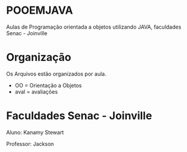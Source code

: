 # POOEMJAVA
Aulas de Programação orientada a objetos utilizando JAVA, faculdades Senac - Joinville

# Organização
Os Arquivos estão organizados por aula.
 - OO = Orientação a Objetos
 - aval = avaliações

# Faculdades Senac - Joinville

Aluno: Kanamy Stewart

Professor: Jackson
